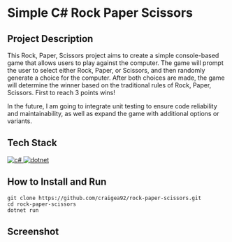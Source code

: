 # Simple C# Rock Paper Scissors

## Project Description

This Rock, Paper, Scissors project aims to create a simple console-based game that allows users to play against the computer. The game will prompt the user to select either Rock, Paper, or Scissors, and then randomly generate a choice for the computer. After both choices are made, the game will determine the winner based on the traditional rules of Rock, Paper, Scissors. First to reach 3 points wins!

In the future, I am going to integrate unit testing to ensure code reliability and maintainability, as well as expand the game with additional options or variants.

## Tech Stack

<a href="https://learn.microsoft.com/en-us/dotnet/csharp/"> <img src="https://icongr.am/devicon/csharp-original.svg?size=40&color=currentColor" alt="c#"/> </a>
<a href="https://dotnet.microsoft.com/en-us/"> <img src="https://icongr.am/devicon/dot-net-original-wordmark.svg?size=40&color=currentColor" alt="dotnet"/> </a>

## How to Install and Run

```
git clone https://github.com/craigea92/rock-paper-scissors.git
cd rock-paper-scissors
dotnet run
```

## Screenshot
